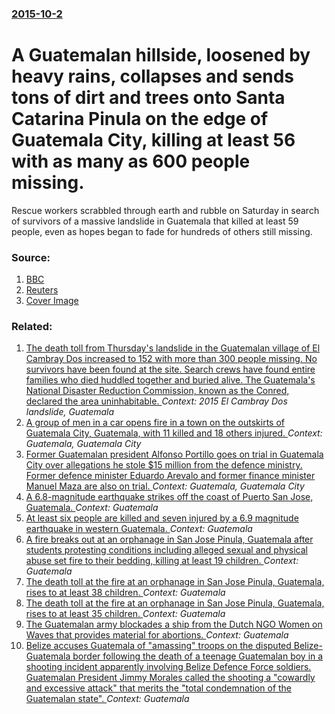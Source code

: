 ### [2015-10-2](/news/2015/10/2/index.md)

# A Guatemalan hillside, loosened by heavy rains, collapses and sends tons of dirt and trees onto Santa Catarina Pinula on the edge of Guatemala City, killing at least 56 with as many as 600 people missing. 

Rescue workers scrabbled through earth and rubble on Saturday in search of survivors of a massive landslide in Guatemala that killed at least 59 people, even as hopes began to fade for hundreds of others still missing.


### Source:

1. [BBC](http://www.bbc.com/news/world-latin-america-34431285)
2. [Reuters](http://www.reuters.com/article/2015/10/03/us-guatemala-mudslide-idUSKCN0RW1Q620151003)
2. [Cover Image](http://s4.reutersmedia.net/resources/r/?m=02&d=20151003&t=2&i=1084289457&w=&fh=545px&fw=&ll=&pl=&sq=&r=LYNXNPEB920BU)

### Related:

1. [The death toll from Thursday's landslide in the Guatemalan village of El Cambray Dos increased to 152 with more than 300 people missing. No survivors have been found at the site. Search crews have found entire families who died huddled together and buried alive. The Guatemala's National Disaster Reduction Commission, known as the Conred, declared the area uninhabitable. ](/news/2015/10/6/the-death-toll-from-thursday-s-landslide-in-the-guatemalan-village-of-el-cambray-dos-increased-to-152-with-more-than-300-people-missing-no.md) _Context: 2015 El Cambray Dos landslide, Guatemala_
2. [A group of men in a car opens fire in a town on the outskirts of Guatemala City, Guatemala, with 11 killed and 18 others injured. ](/news/2013/09/8/a-group-of-men-in-a-car-opens-fire-in-a-town-on-the-outskirts-of-guatemala-city-guatemala-with-11-killed-and-18-others-injured.md) _Context: Guatemala, Guatemala City_
3. [Former Guatemalan president Alfonso Portillo goes on trial in Guatemala City over allegations he stole $15 million from the defence ministry. Former defence minister Eduardo Arevalo and former finance minister Manuel Maza are also on trial. ](/news/2011/01/21/former-guatemalan-president-alfonso-portillo-goes-on-trial-in-guatemala-city-over-allegations-he-stole-15-million-from-the-defence-ministry.md) _Context: Guatemala, Guatemala City_
4. [A 6.8-magnitude earthquake strikes off the coast of Puerto San Jose, Guatemala. ](/news/2017/06/22/a-6-8-magnitude-earthquake-strikes-off-the-coast-of-puerto-san-josa-c-guatemala.md) _Context: Guatemala_
5. [At least six people are killed and seven injured by a 6.9 magnitude earthquake in western Guatemala. ](/news/2017/06/14/at-least-six-people-are-killed-and-seven-injured-by-a-6-9-magnitude-earthquake-in-western-guatemala.md) _Context: Guatemala_
6. [A fire breaks out at an orphanage in San Jose Pinula, Guatemala after students protesting conditions including alleged sexual and physical abuse set fire to their bedding, killing at least 19 children. ](/news/2017/03/8/a-fire-breaks-out-at-an-orphanage-in-san-josa-c-pinula-guatemala-after-students-protesting-conditions-including-alleged-sexual-and-physical.md) _Context: Guatemala_
7. [The death toll at the fire at an orphanage in San Jose Pinula, Guatemala, rises to at least 38 children. ](/news/2017/03/11/the-death-toll-at-the-fire-at-an-orphanage-in-san-josa-c-pinula-guatemala-rises-to-at-least-38-children.md) _Context: Guatemala_
8. [The death toll at the fire at an orphanage in San Jose Pinula, Guatemala, rises to at least 35 children. ](/news/2017/03/10/the-death-toll-at-the-fire-at-an-orphanage-in-san-josa-c-pinula-guatemala-rises-to-at-least-35-children.md) _Context: Guatemala_
9. [The Guatemalan army blockades a ship from the Dutch NGO Women on Waves that provides material for abortions. ](/news/2017/02/24/the-guatemalan-army-blockades-a-ship-from-the-dutch-ngo-women-on-waves-that-provides-material-for-abortions.md) _Context: Guatemala_
10. [Belize accuses Guatemala of "amassing" troops on the disputed Belize-Guatemala border following the death of a teenage Guatemalan boy in a shooting incident apparently involving Belize Defence Force soldiers. Guatemalan President Jimmy Morales called the shooting a "cowardly and excessive attack" that merits the "total condemnation of the Guatemalan state". ](/news/2016/04/22/belize-accuses-guatemala-of-amassing-troops-on-the-disputed-belizeaguatemala-border-following-the-death-of-a-teenage-guatemalan-boy-in-a.md) _Context: Guatemala_
